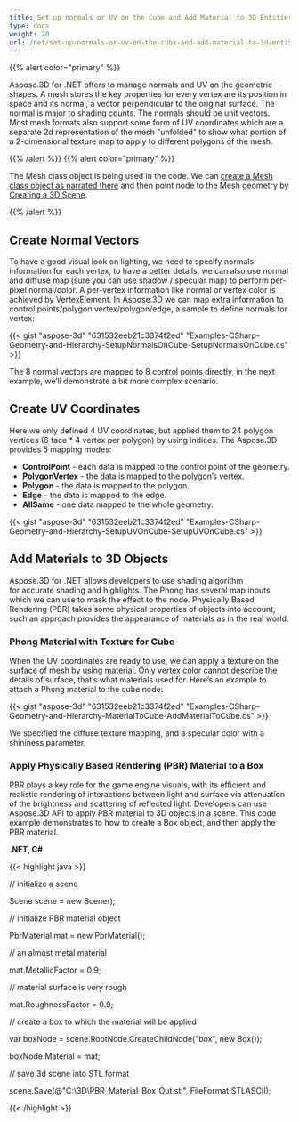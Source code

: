 ```yaml
---
title: Set up normals or UV on the Cube and Add Material to 3D Entities
type: docs
weight: 20
url: /net/set-up-normals-or-uv-on-the-cube-and-add-material-to-3d-entities/
---
```


{{% alert color="primary" %}}

Aspose.3D for .NET offers to manage normals and UV on the geometric shapes. A mesh stores the key properties for every vertex are its position in space and its normal, a vector perpendicular to the original surface. The normal is major to shading counts. The normals should be unit vectors. Most mesh formats also support some form of UV coordinates which are a separate 2d representation of the mesh "unfolded" to show what portion of a 2-dimensional texture map to apply to different polygons of the mesh.

{{% /alert %}} {{% alert color="primary" %}}

The Mesh class object is being used in the code. We can [create a Mesh class object as narrated there](/3d/net/create-3d-mesh-and-scene/) and then point node to the Mesh geometry by [Creating a 3D Scene](/3d/net/create-3d-mesh-and-scene/).

{{% /alert %}}
## **Create Normal Vectors**
To have a good visual look on lighting, we need to specify normals information for each vertex, to have a better details, we can also use normal and diffuse map (sure you can use shadow / specular map) to perform per-pixel normal/color. A per-vertex information like normal or vertex color is achieved by VertexElement. In Aspose.3D we can map extra information to control points/polygon vertex/polygon/edge, a sample to define normals for vertex:

{{< gist "aspose-3d" "631532eeb21c3374f2ed" "Examples-CSharp-Geometry-and-Hierarchy-SetupNormalsOnCube-SetupNormalsOnCube.cs" >}}

The 8 normal vectors are mapped to 8 control points directly, in the next example, we’ll demonstrate a bit more complex scenario.
## **Create UV Coordinates**
Here,we only defined 4 UV coordinates, but applied them to 24 polygon vertices (6 face * 4 vertex per polygon) by using indices.
The Aspose.3D provides 5 mapping modes:

- **ControlPoint** - each data is mapped to the control point of the geometry.
- **PolygonVertex** - the data is mapped to the polygon’s vertex.
- **Polygon** - the data is mapped to the polygon.
- **Edge** - the data is mapped to the edge.
- **AllSame** - one data mapped to the whole geometry.



{{< gist "aspose-3d" "631532eeb21c3374f2ed" "Examples-CSharp-Geometry-and-Hierarchy-SetupUVOnCube-SetupUVOnCube.cs" >}}
## **Add Materials to 3D Objects**
Aspose.3D for .NET allows developers to use shading algorithm for accurate shading and highlights. The Phong has several map inputs which we can use to mask the effect to the node. Physically Based Rendering (PBR) takes some physical properties of objects into account, such an approach provides the appearance of materials as in the real world.
### **Phong Material with Texture for Cube**
When the UV coordinates are ready to use, we can apply a texture on the surface of mesh by using material. Only vertex color cannot describe the details of surface, that’s what materials used for. Here’s an example to attach a Phong material to the cube node:

{{< gist "aspose-3d" "631532eeb21c3374f2ed" "Examples-CSharp-Geometry-and-Hierarchy-MaterialToCube-AddMaterialToCube.cs" >}}

We specified the diffuse texture mapping, and a specular color with a shininess parameter. 
### **Apply Physically Based Rendering (PBR) Material to a Box**
PBR plays a key role for the game engine visuals, with its efficient and realistic rendering of interactions between light and surface via attenuation of the brightness and scattering of reflected light. Developers can use Aspose.3D API to apply PBR material to 3D objects in a scene. This code example demonstrates to how to create a Box object, and then apply the PBR material.

**.NET, C#**

{{< highlight java >}}

 // initialize a scene

Scene scene = new Scene();

// initialize PBR material object

PbrMaterial mat = new PbrMaterial();

// an almost metal material

mat.MetallicFactor = 0.9;

// material surface is very rough

mat.RoughnessFactor = 0.9;

// create a box to which the material will be applied

var boxNode = scene.RootNode.CreateChildNode("box", new Box());

boxNode.Material = mat;

// save 3d scene into STL format

scene.Save(@"C:\3D\PBR_Material_Box_Out.stl", FileFormat.STLASCII);

{{< /highlight >}}
